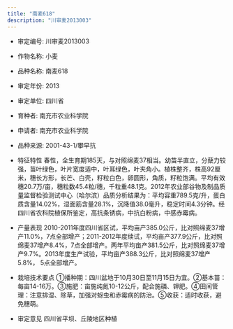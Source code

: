 ```yaml
---
title: "南麦618"
description: "川审麦2013003"
---
```

* 审定编号:  川审麦2013003

*  作物名称:  小麦

*  品种名称:  南麦618

*  审定年份:  2013

*  审定单位:  四川省

* 育种者:  南充市农业科学院

*  申请者:  南充市农业科学院

*  品种来源:  2001-43-1/攀早抗

*  特征特性
春性，全生育期185天，与对照绵麦37相当。幼苗半直立，分蘖力较强，苗叶绿色，叶片宽度适中，叶耳绿色，叶夹角小。植株整齐，株高92厘米，穗长方形，长芒、白壳，籽粒白色，卵圆形，角质，籽粒饱满。平均有效穗20.7万/亩，穗粒数45.4粒/穗，千粒重48.1克。2012年农业部谷物及制品质量监督检验测试中心（哈尔滨）品质分析结果为：平均容重789.5克/升，蛋白质含量14.02%，湿面筋含量28.1%，沉降值38.0毫升，稳定时间4.3分钟。经四川省农科院植保所鉴定，高抗条锈病，中抗白粉病，中感赤霉病。

*  产量表现
2010-2011年度四川省区试，平均亩产385.0公斤，比对照绵麦37增产11.0%，7点全部增产；2011-2012年度续试，平均亩产377.9公斤，比对照绵麦37增产8.4%，7点全部增产。两年平均亩产381.5公斤，比对照绵麦37增产9.7%。2013年度生产试验，平均亩产388.3公斤，比对照绵麦37增产5.8%， 5点全部增产。

*  栽培技术要点
①播种期：四川盆地于10月30日至11月15日为宜。②基本苗：每亩14-16万。③施肥：亩施纯氮10-12公斤，配合施磷、钾肥。④田间管理：注意排湿、除草，加强对蚜虫和赤霉病的防治。⑤收获：适时收获，避免穗萌。

*  审定意见
四川省平坝、丘陵地区种植
